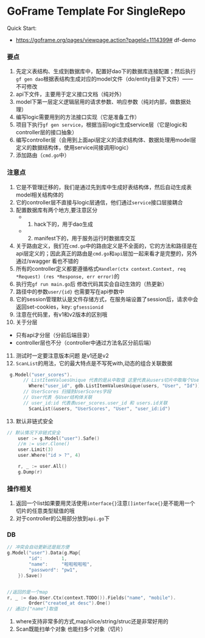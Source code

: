 # GoFrame Template For SingleRepo

Quick Start: 
- https://goframe.org/pages/viewpage.action?pageId=1114399# df-demo

### 要点
1. 先定义表结构、生成到数据库中，配置好dao下的数据库连接配置；然后执行`gf gen dao`根据表结构生成对应的model文件（do/entity目录下文件）—— 不可修改
2. api下文件，主要用于定义接口文档（纯对外）
3. model下第一层定义逻辑层用的请求参数、响应参数（纯对内部，做数据处理）
4. 编写logic需要用到的方法接口实现（它是准备工作）
5. 项目下执行`gf gen service`，根据当前logic生成service层（它是logic和controller层的接口抽象）
6. 编写controller层（会用到上面api层定义的请求结构体、数据处理用model层定义的数据结构体，使用service间接调用logic）
7. 添加路由（`cmd.go`中）

### 注意点
1. 它是不管理迁移的，我们是通过先到库中生成好表结构体，然后自动生成表 model相关结构体的
2. 它的controller层不直接与logic层通信，他们通过`service`接口层接耦合
3. 配置数据库有两个地方,要注意区分
   - 1. hack下的，用于dao生成
   - 2. manifest下的，用于服务运行时数据库交互
4. 关于路由定义，我们在`cmd.go`中的路由定义是不全面的，它的方法和路径是在api层定义的；因此真正的路由是`cmd.go`和`api`层加一起来看才是完整的，另外通过/swagger 看也不错的
5. 所有的controller定义都要遵循格式`Handler(ctx context.Context, req *Request) (res *Response, err error)`的
6. 执行完`gf run main.go`后 修改代码其实会自动生效的（热更新）
7. 路径中的参数`user/{id}` 也需要写在api参数中
8. 它的session管理默认是文件存储方式，在服务端设置了session后，请求中会返回set-cookies，key: `gfsessionid`
9. 注意在代码里，有v1和v2版本的区别哦
10. 关于分层
   - 只有api才分层（分前后端目录）
   - controller层也不分（controller中通过方法名区分前后端）
11. 测试时一定要注意版本问题 是v1还是v2
12. `ScanList`的用法，它的最大特点是不写死with,动态的组合关联数据
```go
 g.Model("user_scores").
      // ListItemValuesUnique 代表的是从中取值 这里代表从users切片中取每个User字段的Id字段
		Where("user_id", gdb.ListItemValuesUnique(users, "User", "Id")).
      // UserScores 扫描到UserScores字段
      // User代表 与User结构体关联
      // user_id:id 代表表user_scores.user_id 和 users.id关联
		ScanList(&users, "UserScores", "User", "user_id:id")
```
13. 默认非链式安全
```go
// 默认情况下非链式安全
	user := g.Model("user").Safe()
	//m := user.Clone()
	user.Limit(3)
	user.Where("id > ?", 4)

	r, _ := user.All()
	g.Dump(r)
```

### 操作相关
1. 返回一个list如果要用灵活使用`interface{}`注意`[]interface{}`是不能用一个切片的任意类型赋值的哦
2. 对于controller的公用部分放到`api.go`下

### DB
```go
// 冲突会自动更新还是挺方便
g.Model("user").Data(g.Map{
		"id":       1,
		"name":     "啦啦啦啦啦",
		"password": "pw1",
	}).Save()


//返回的是一个map
r, _ := dao.User.Ctx(context.TODO()).Fields("name", "mobile").
		Order("created_at desc").One()
// 通过r["name"]取值
```

1. where支持非常多的方式,map/slice/string/struc还是非常好用的
2. Scan既能扫单个对象 也能扫多个对象（切片）